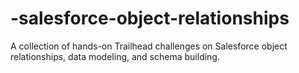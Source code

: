 # -salesforce-object-relationships
A collection of hands-on Trailhead challenges on Salesforce object relationships, data modeling, and schema building.
